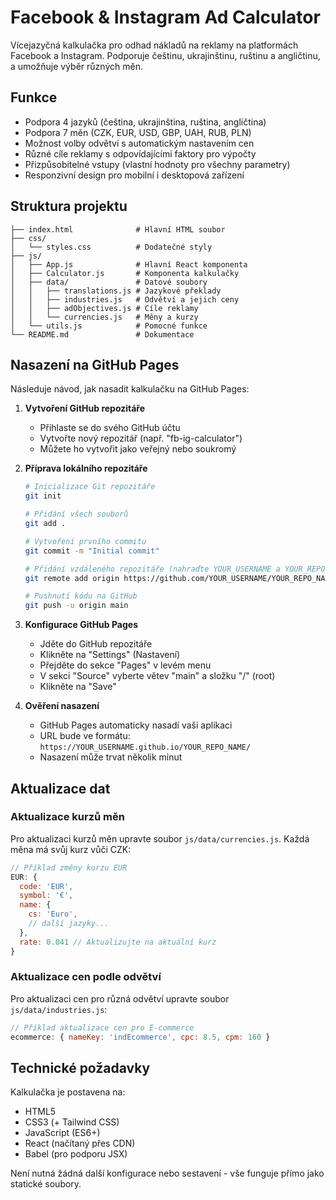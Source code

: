 # Facebook & Instagram Ad Calculator

Vícejazyčná kalkulačka pro odhad nákladů na reklamy na platformách Facebook a Instagram. Podporuje češtinu, ukrajinštinu, ruštinu a angličtinu, a umožňuje výběr různých měn.

## Funkce

- Podpora 4 jazyků (čeština, ukrajinština, ruština, angličtina)
- Podpora 7 měn (CZK, EUR, USD, GBP, UAH, RUB, PLN)
- Možnost volby odvětví s automatickým nastavením cen
- Různé cíle reklamy s odpovídajícími faktory pro výpočty
- Přizpůsobitelné vstupy (vlastní hodnoty pro všechny parametry)
- Responzivní design pro mobilní i desktopová zařízení

## Struktura projektu

```
├── index.html              # Hlavní HTML soubor
├── css/
│   └── styles.css          # Dodatečné styly
├── js/
│   ├── App.js              # Hlavní React komponenta
│   ├── Calculator.js       # Komponenta kalkulačky
│   ├── data/               # Datové soubory
│   │   ├── translations.js # Jazykové překlady
│   │   ├── industries.js   # Odvětví a jejich ceny
│   │   ├── adObjectives.js # Cíle reklamy
│   │   └── currencies.js   # Měny a kurzy
│   └── utils.js            # Pomocné funkce
└── README.md               # Dokumentace
```

## Nasazení na GitHub Pages

Následuje návod, jak nasadit kalkulačku na GitHub Pages:

1. **Vytvoření GitHub repozitáře**

   - Přihlaste se do svého GitHub účtu
   - Vytvořte nový repozitář (např. "fb-ig-calculator")
   - Můžete ho vytvořit jako veřejný nebo soukromý

2. **Příprava lokálního repozitáře**

   ```bash
   # Inicializace Git repozitáře
   git init
   
   # Přidání všech souborů
   git add .
   
   # Vytvoření prvního commitu
   git commit -m "Initial commit"
   
   # Přidání vzdáleného repozitáře (nahraďte YOUR_USERNAME a YOUR_REPO_NAME)
   git remote add origin https://github.com/YOUR_USERNAME/YOUR_REPO_NAME.git
   
   # Pushnutí kódu na GitHub
   git push -u origin main
   ```

3. **Konfigurace GitHub Pages**

   - Jděte do GitHub repozitáře
   - Klikněte na "Settings" (Nastavení)
   - Přejděte do sekce "Pages" v levém menu
   - V sekci "Source" vyberte větev "main" a složku "/" (root)
   - Klikněte na "Save"

4. **Ověření nasazení**

   - GitHub Pages automaticky nasadí vaši aplikaci
   - URL bude ve formátu: `https://YOUR_USERNAME.github.io/YOUR_REPO_NAME/`
   - Nasazení může trvat několik minut

## Aktualizace dat

### Aktualizace kurzů měn

Pro aktualizaci kurzů měn upravte soubor `js/data/currencies.js`. Každá měna má svůj kurz vůči CZK:

```javascript
// Příklad změny kurzu EUR
EUR: {
  code: 'EUR',
  symbol: '€',
  name: {
    cs: 'Euro',
    // další jazyky...
  },
  rate: 0.041 // Aktualizujte na aktuální kurz
}
```

### Aktualizace cen podle odvětví

Pro aktualizaci cen pro různá odvětví upravte soubor `js/data/industries.js`:

```javascript
// Příklad aktualizace cen pro E-commerce
ecommerce: { nameKey: 'indEcommerce', cpc: 8.5, cpm: 160 }
```

## Technické požadavky

Kalkulačka je postavena na:
- HTML5
- CSS3 (+ Tailwind CSS)
- JavaScript (ES6+)
- React (načítaný přes CDN)
- Babel (pro podporu JSX)

Není nutná žádná další konfigurace nebo sestavení - vše funguje přímo jako statické soubory.